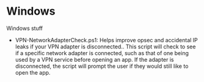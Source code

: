 # Windows
Windows stuff
- VPN-NetworkAdapterCheck.ps1: Helps improve opsec and accidental IP leaks if your VPN adapter is disconnected.. This script will check to see if a specific network adapter is connected, such as that of one being used by a VPN service before opening an app. If the adapter is disconnected, the script will prompt the user if they would still like to open the app. 
